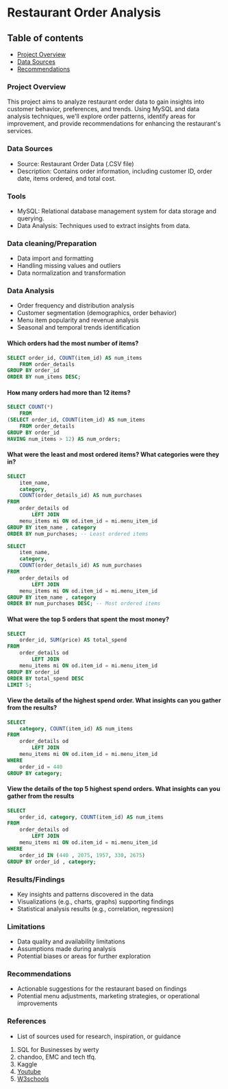 # Restaurant Order Analysis

## Table of contents
- [Project Overview](#project-overview)
- [Data Sources](#data-sources)
- [Recommendations](#recommendations)
  
### Project Overview
This project aims to analyze restaurant order data to gain insights into customer behavior, preferences, and trends. Using MySQL and data analysis techniques, we'll explore order patterns, identify areas for improvement, and provide recommendations for enhancing the restaurant's services.

### Data Sources
- Source: Restaurant Order Data (.CSV file)
- Description: Contains order information, including customer ID, order date, items ordered, and total cost.

### Tools
- MySQL: Relational database management system for data storage and querying.
- Data Analysis: Techniques used to extract insights from data.

### Data cleaning/Preparation
- Data import and formatting
- Handling missing values and outliers
- Data normalization and transformation

### Data Analysis
- Order frequency and distribution analysis
- Customer segmentation (demographics, order behavior)
- Menu item popularity and revenue analysis
- Seasonal and temporal trends identification
  
#### Which orders had the most number of items?
```SQL
SELECT order_id, COUNT(item_id) AS num_items 
	FROM order_details 
GROUP BY order_id
ORDER BY num_items DESC;
```

#### Ном many orders had more than 12 items?
```SQL
SELECT COUNT(*) 
	FROM
(SELECT order_id, COUNT(item_id) AS num_items
	FROM order_details
GROUP BY order_id
HAVING num_items > 12) AS num_orders;
```

#### What were the least and most ordered items? What categories were they in?
```SQL
SELECT 
    item_name,
    category,
    COUNT(order_details_id) AS num_purchases
FROM
    order_details od
        LEFT JOIN
    menu_items mi ON od.item_id = mi.menu_item_id
GROUP BY item_name , category
ORDER BY num_purchases; -- Least ordered items
```

```SQL
SELECT 
    item_name,
    category,
    COUNT(order_details_id) AS num_purchases
FROM
    order_details od
        LEFT JOIN
    menu_items mi ON od.item_id = mi.menu_item_id
GROUP BY item_name , category
ORDER BY num_purchases DESC; -- Most ordered items
```

#### What were the top 5 orders that spent the most money?
```SQL
SELECT 
    order_id, SUM(price) AS total_spend
FROM
    order_details od
        LEFT JOIN
    menu_items mi ON od.item_id = mi.menu_item_id
GROUP BY order_id
ORDER BY total_spend DESC
LIMIT 5;
```

#### View the details of the highest spend order. What insights can you gather from the results?
```SQL
SELECT 
    category, COUNT(item_id) AS num_items
FROM
    order_details od
        LEFT JOIN
    menu_items mi ON od.item_id = mi.menu_item_id
WHERE
    order_id = 440
GROUP BY category;
```

#### View the details of the top 5 highest spend orders. What insights can you gather from the results
```SQL
SELECT 
    order_id, category, COUNT(item_id) AS num_items
FROM
    order_details od
        LEFT JOIN
    menu_items mi ON od.item_id = mi.menu_item_id
WHERE
    order_id IN (440 , 2075, 1957, 330, 2675)
GROUP BY order_id , category;
```

### Results/Findings
- Key insights and patterns discovered in the data
- Visualizations (e.g., charts, graphs) supporting findings
- Statistical analysis results (e.g., correlation, regression)

### Limitations
- Data quality and availability limitations
- Assumptions made during analysis
- Potential biases or areas for further exploration

### Recommendations
- Actionable suggestions for the restaurant based on findings
- Potential menu adjustments, marketing strategies, or operational improvements

### References
- List of sources used for research, inspiration, or guidance
1. SQL for Businesses by werty
2. chandoo, EMC and tech tfq.
3. Kaggle
4. [Youtube](https://www.youtube.com/@MavenAnalytics)
5. [W3schools](https://www.w3schools.com/sql/default.asp)

